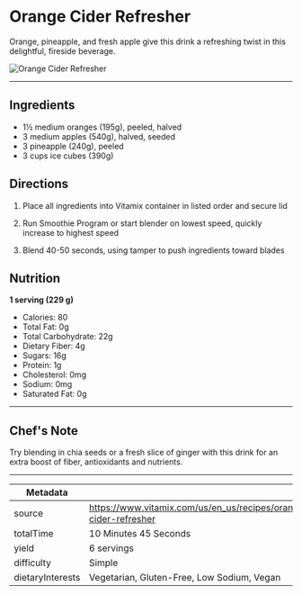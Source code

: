 # Orange Cider Refresher

Orange, pineapple, and fresh apple give this drink a refreshing twist in this delightful, fireside beverage.

![Orange Cider Refresher](https://www.vitamix.com/content/dam/vitamix/migration/media/recipe/rcporangeciderrefresher/images/orangeciderrefreshermainjpg.jpg)

---

## Ingredients

- 1½ medium oranges (195g), peeled, halved
- 3 medium apples (540g), halved, seeded
- 3 pineapple (240g), peeled
- 3 cups ice cubes (390g)

## Directions

1. Place all ingredients into Vitamix container in listed order and secure lid

2. Run Smoothie Program or start blender on lowest speed, quickly increase to highest speed

3. Blend 40-50 seconds, using tamper to push ingredients toward blades

## Nutrition

**1 serving (229 g)**

- Calories: 80
- Total Fat: 0g
- Total Carbohydrate: 22g
- Dietary Fiber: 4g
- Sugars: 16g
- Protein: 1g
- Cholesterol: 0mg
- Sodium: 0mg
- Saturated Fat: 0g

---

## Chef's Note

Try blending in chia seeds or a fresh slice of ginger with this drink for an extra boost of fiber, antioxidants and nutrients.

---

| Metadata |  |
| --- | --- |
| source | https://www.vitamix.com/us/en_us/recipes/orange-cider-refresher |
| totalTime | 10 Minutes 45 Seconds |
| yield | 6 servings |
| difficulty | Simple |
| dietaryInterests | Vegetarian, Gluten-Free, Low Sodium, Vegan |
